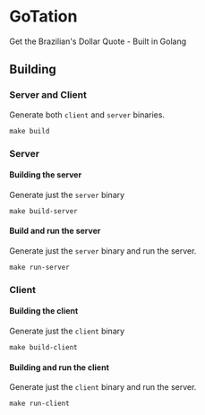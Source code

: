 # GoTation
Get the Brazilian's Dollar Quote - Built in Golang

## Building
### Server and Client
Generate both ``client`` and ``server`` binaries. 
```shell
make build
```

### Server
#### Building the server
Generate just the ``server`` binary
```shell
make build-server
```
#### Build and run the server
Generate just the ``server`` binary and run the server.
```shell
make run-server
```

### Client
#### Building the client
Generate just the ``client`` binary
```shell
make build-client
```
#### Building and run the client
Generate just the ``client`` binary and run the server.
```shell
make run-client
```
